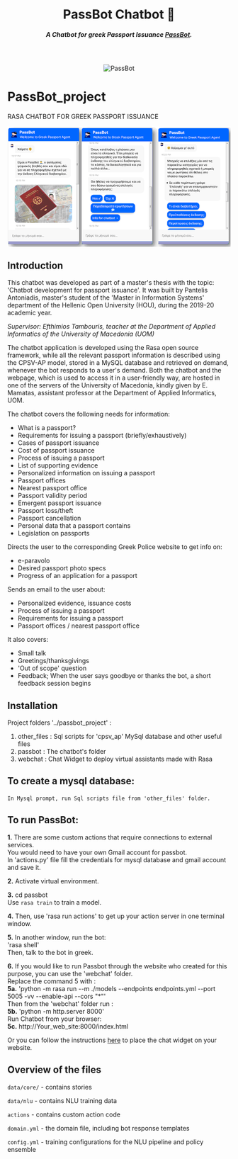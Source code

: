 <h1 align="center">PassBot Chatbot 💬</h1>
<h5 align="center">
A Chatbot for greek Passport Issuance <a href="http://195.251.209.218:8000/index.html" target="_blank">PassBot</a>.
</h5>
<br />
<br />

<div align="center">
<img align="center" src="https://cdn.pixabay.com/photo/2013/07/12/13/53/police-officer-147501_960_720.png" width="250" height="350" alt="PassBot">
</div>

# PassBot_project
RASA CHATBOT FOR GREEK PASSPORT ISSUANCE

<div align="left">
<img align="center" src="./Sample_screenshots.gif" alt="demonstration">
</div>

## Ιntroduction
This chatbot was developed as part of a master's thesis with the topic: 'Chatbot development for passport issuance'.
It was built by Pantelis Antoniadis, master's student of the 'Master in Information Systems' department of the Hellenic Open University (HOU), during the 2019-20 academic year.

*Supervisor: Efthimios Tambouris, teacher at the Department of Applied Informatics of the University of Macedonia (UOM)*

The chatbot application is developed using the Rasa open source framework, while all the relevant passport information is described using the CPSV-AP model,
stored in a MySQL database and retrieved on demand, whenever the bot responds to a user's demand. Both the chatbot and the webpage, which is used to access it in a user-friendly
way, are hosted in one of the servers of the University of Macedonia, kindly given by E. Mamatas, assistant professor at the Department of Applied Informatics, UOM.

The chatbot covers the following needs for information:
- What is a passport?
- Requirements for issuing a passport (briefly/exhaustively)
- Cases of passport issuance
- Cost of passport issuance
- Process of issuing a passport
- List of supporting evidence
- Personalized information on issuing a passport
- Passport offices
- Nearest passport office
- Passport validity period
- Emergent passport issuance
- Passport loss/theft
- Passport cancellation
- Personal data that a passport contains
- Legislation on passports

Directs the user to the corresponding Greek Police website to get info on:
- e-paravolo
- Desired passport photo specs
- Progress of an application for a passport

Sends an email to the user about:
- Personalized evidence, issuance costs
- Process of issuing a passport
- Requirements for issuing a passport
- Passport offices / nearest passport office

It also covers:
- Small talk
- Greetings/thanksgivings
- 'Out of scope' question
- Feedback; When the user says goodbye or thanks the bot, a short feedback session begins

## Installation

Project folders '../passbot_project' :
1. other_files	: Sql scripts for 'cpsv_ap' MySql database and other useful files
2. passbot		: The chatbot's folder
3. webchat		: Chat Widget to deploy virtual assistants made with Rasa

## To create a mysql database:
	In Mysql prompt, run Sql scripts file from 'other_files' folder.

## To run PassBot:
**1.** There are some custom actions that require connections to external services.  
	You would need to have your own Gmail account for passbot.  
	In 'actions.py' file fill the credentials for mysql database and gmail account and save it. 

**2.** Activate virtual environment. 

**3.** cd passbot  
	Use `rasa train` to train a model.  

**4.** Then, use 'rasa run actions' to get up your action server in one terminal window.  

**5.** In another window, run the bot:  
	'rasa shell'  
	Then, talk to the bot in greek.  

**6.** If you would like to run Passbot through the website who created for this purpose, you can use the 'webchat' folder.  
	Replace the command 5 with :  
	**5a.** 'python -m rasa run --m ./models --endpoints endpoints.yml --port 5005 -vv --enable-api --cors "*"'  
	Then from the 'webchat' folder run :  
	**5b.** 'python -m http.server 8000'  
	Run Chatbot from your browser:  
	**5c.** http://Your_web_site:8000/index.html  

   Or you can follow the instructions [here](https://github.com/botfront/rasa-webchat) to place the chat widget on your website.  
	

## Overview of the files

`data/core/` - contains stories 

`data/nlu` - contains NLU training data

`actions` - contains custom action code

`domain.yml` - the domain file, including bot response templates

`config.yml` - training configurations for the NLU pipeline and policy ensemble
